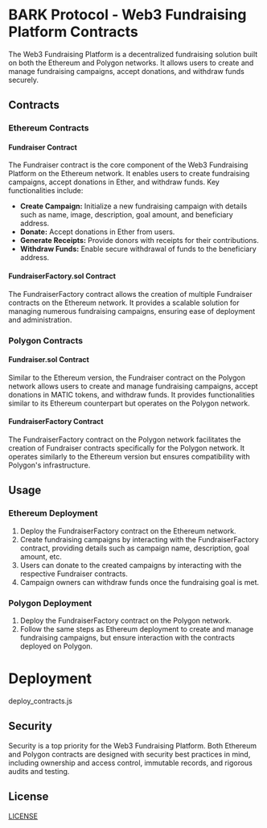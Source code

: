 # BARK Protocol - Web3 Fundraising Platform Contracts

The Web3 Fundraising Platform is a decentralized fundraising solution built on both the Ethereum and Polygon networks. It allows users to create and manage fundraising campaigns, accept donations, and withdraw funds securely.

## Contracts

### Ethereum Contracts

#### Fundraiser Contract
The Fundraiser contract is the core component of the Web3 Fundraising Platform on the Ethereum network. It enables users to create fundraising campaigns, accept donations in Ether, and withdraw funds. Key functionalities include:

- **Create Campaign:** Initialize a new fundraising campaign with details such as name, image, description, goal amount, and beneficiary address.
- **Donate:** Accept donations in Ether from users.
- **Generate Receipts:** Provide donors with receipts for their contributions.
- **Withdraw Funds:** Enable secure withdrawal of funds to the beneficiary address.

#### FundraiserFactory.sol Contract
The FundraiserFactory contract allows the creation of multiple Fundraiser contracts on the Ethereum network. It provides a scalable solution for managing numerous fundraising campaigns, ensuring ease of deployment and administration.

### Polygon Contracts

#### Fundraiser.sol Contract
Similar to the Ethereum version, the Fundraiser contract on the Polygon network allows users to create and manage fundraising campaigns, accept donations in MATIC tokens, and withdraw funds. It provides functionalities similar to its Ethereum counterpart but operates on the Polygon network.

#### FundraiserFactory Contract
The FundraiserFactory contract on the Polygon network facilitates the creation of Fundraiser contracts specifically for the Polygon network. It operates similarly to the Ethereum version but ensures compatibility with Polygon's infrastructure.

## Usage

### Ethereum Deployment

1. Deploy the FundraiserFactory contract on the Ethereum network.
2. Create fundraising campaigns by interacting with the FundraiserFactory contract, providing details such as campaign name, description, goal amount, etc.
3. Users can donate to the created campaigns by interacting with the respective Fundraiser contracts.
4. Campaign owners can withdraw funds once the fundraising goal is met.

### Polygon Deployment

1. Deploy the FundraiserFactory contract on the Polygon network.
2. Follow the same steps as Ethereum deployment to create and manage fundraising campaigns, but ensure interaction with the contracts deployed on Polygon.

# Deployment

deploy_contracts.js

## Security

Security is a top priority for the Web3 Fundraising Platform. Both Ethereum and Polygon contracts are designed with security best practices in mind, including ownership and access control, immutable records, and rigorous audits and testing.

## License

[LICENSE](LICENSE)
